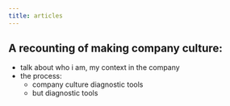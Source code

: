 ```yaml
---
title: articles
---
```


## A recounting of making company culture:

- talk about who i am, my context in the company
- the process:
  - company culture diagnostic tools
  - but diagnostic tools
##
